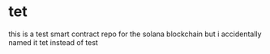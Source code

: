 # tet
this is a test smart contract repo for the solana blockchain but i accidentally named it tet instead of test

